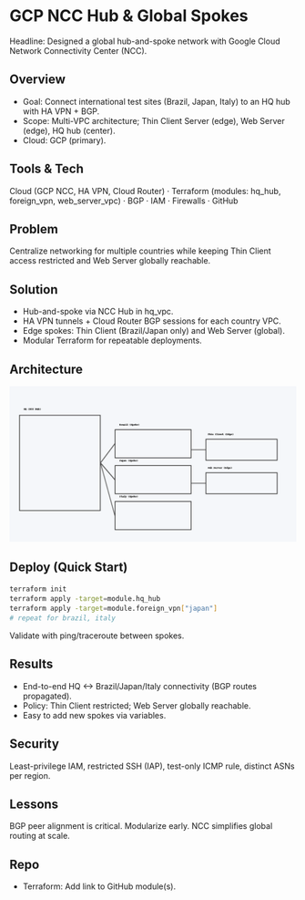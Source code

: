 # GCP NCC Hub & Global Spokes

Headline: Designed a global hub-and-spoke network with Google Cloud Network Connectivity Center (NCC).

## Overview
- Goal: Connect international test sites (Brazil, Japan, Italy) to an HQ hub with HA VPN + BGP.
- Scope: Multi-VPC architecture; Thin Client Server (edge), Web Server (edge), HQ hub (center).
- Cloud: GCP (primary).

## Tools & Tech
Cloud (GCP NCC, HA VPN, Cloud Router) · Terraform (modules: hq_hub, foreign_vpn, web_server_vpc) · BGP · IAM · Firewalls · GitHub

## Problem
Centralize networking for multiple countries while keeping Thin Client access restricted and Web Server globally reachable.

## Solution
- Hub-and-spoke via NCC Hub in hq_vpc.
- HA VPN tunnels + Cloud Router BGP sessions for each country VPC.
- Edge spokes: Thin Client (Brazil/Japan only) and Web Server (global).
- Modular Terraform for repeatable deployments.

## Architecture
![diagram](../assets/ncc-diagram.png)

## Deploy (Quick Start)
```bash
terraform init
terraform apply -target=module.hq_hub
terraform apply -target=module.foreign_vpn["japan"]
# repeat for brazil, italy
```
Validate with ping/traceroute between spokes.

## Results
- End-to-end HQ <-> Brazil/Japan/Italy connectivity (BGP routes propagated).
- Policy: Thin Client restricted; Web Server globally reachable.
- Easy to add new spokes via variables.

## Security
Least-privilege IAM, restricted SSH (IAP), test-only ICMP rule, distinct ASNs per region.

## Lessons
BGP peer alignment is critical. Modularize early. NCC simplifies global routing at scale.

## Repo
- Terraform: Add link to GitHub module(s).